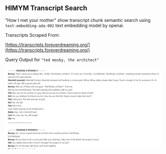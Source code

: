 ## HIMYM Transcript Search


"How I met your mother" show transcript chunk semantic search using `text-embedding-ada-002` text embedding model by openai.


Transcripts Scraped From: 

[https://transcripts.foreverdreaming.org/](https://transcripts.foreverdreaming.org/)


Query Output for `"ted mosby, the architect"`

![ted mosby, the architect](./images/Screenshot%202024-03-15%20234057.png)

